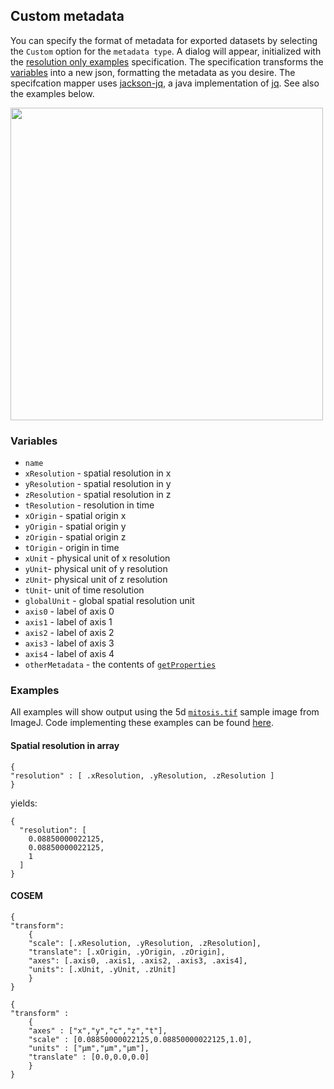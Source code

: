 ## Custom metadata

You can specify the format of metadata for exported datasets by selecting the `Custom` option for the `metadata type`. 
A dialog will appear, initialized with the [resolution only examples](#spatial-resolution-in-array)
specification. The specification transforms the [variables](#variables) into a new json, formatting the metadata
as you desire. The specifcation mapper uses [jackson-jq](https://github.com/eiiches/jackson-jq), a java implementation of [jq](https://stedolan.github.io/jq/).
See also the examples below.

<img src=https://raw.githubusercontent.com/saalfeldlab/n5-ij/master/doc/MetadataTranslationDialog.png width="500">

### Variables

* `name`
* `xResolution` - spatial resolution in x
* `yResolution` - spatial resolution in y
* `zResolution` - spatial resolution in z
* `tResolution` - resolution in time
* `xOrigin` - spatial origin x
* `yOrigin` - spatial origin y
* `zOrigin` - spatial origin z
* `tOrigin` - origin in time
* `xUnit` - physical unit of x resolution
* `yUnit`- physical unit of y resolution
* `zUnit`- physical unit of z resolution
* `tUnit`- unit of time resolution
* `globalUnit` - global spatial resolution unit
* `axis0` - label of axis 0
* `axis1` - label of axis 1
* `axis2` - label of axis 2
* `axis3` - label of axis 3
* `axis4` - label of axis 4
* `otherMetadata` - the contents of [`getProperties`](https://imagej.nih.gov/ij/developer/api/ij/ij/ImagePlus.html#getProperties())

### Examples

All examples will show output using the 5d [`mitosis.tif`](https://imagej.net/images/Spindly-GFP.zip) sample image from ImageJ.
Code implementing these examples can be found [here](src/test/java/org/janelia/saalfeldlab/n5/CustomMetadataExamples.java).

#### Spatial resolution in array
```
{
"resolution" : [ .xResolution, .yResolution, .zResolution ]
}
```

yields:

```
{
  "resolution": [
    0.08850000022125,
    0.08850000022125,
    1
  ]
}
```


#### COSEM
```
{
"transform": 
    { 
    "scale": [.xResolution, .yResolution, .zResolution], 
    "translate": [.xOrigin, .yOrigin, .zOrigin], 
    "axes": [.axis0, .axis1, .axis2, .axis3, .axis4], 
    "units": [.xUnit, .yUnit, .zUnit] 
    } 
}
```

```
{
"transform" :
    {
    "axes" : ["x","y","c","z","t"],
    "scale" : [0.08850000022125,0.08850000022125,1.0],
    "units" : ["µm","µm","µm"],
    "translate" : [0.0,0.0,0.0]
    }
}
```
